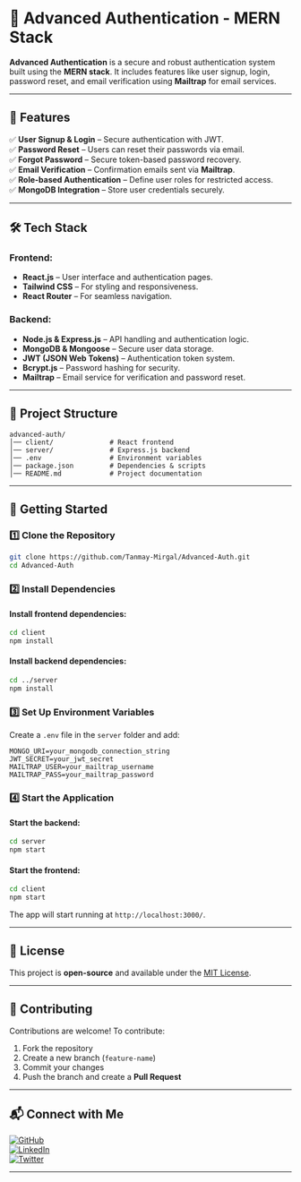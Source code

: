 # 🔐 Advanced Authentication - MERN Stack

**Advanced Authentication** is a secure and robust authentication system built using the **MERN stack**. It includes features like user signup, login, password reset, and email verification using **Mailtrap** for email services.

---

## 🚀 Features

✅ **User Signup & Login** – Secure authentication with JWT.  
✅ **Password Reset** – Users can reset their passwords via email.  
✅ **Forgot Password** – Secure token-based password recovery.  
✅ **Email Verification** – Confirmation emails sent via **Mailtrap**.  
✅ **Role-based Authentication** – Define user roles for restricted access.  
✅ **MongoDB Integration** – Store user credentials securely.

---

## 🛠️ Tech Stack

### Frontend:
- **React.js** – User interface and authentication pages.
- **Tailwind CSS** – For styling and responsiveness.
- **React Router** – For seamless navigation.

### Backend:
- **Node.js & Express.js** – API handling and authentication logic.
- **MongoDB & Mongoose** – Secure user data storage.
- **JWT (JSON Web Tokens)** – Authentication token system.
- **Bcrypt.js** – Password hashing for security.
- **Mailtrap** – Email service for verification and password reset.

---

## 📂 Project Structure

```
advanced-auth/
│── client/              # React frontend
│── server/              # Express.js backend
│── .env                 # Environment variables
│── package.json         # Dependencies & scripts
│── README.md            # Project documentation
```

---

## 📌 Getting Started

### 1️⃣ Clone the Repository

```sh
git clone https://github.com/Tanmay-Mirgal/Advanced-Auth.git
cd Advanced-Auth
```

### 2️⃣ Install Dependencies

#### Install frontend dependencies:
```sh
cd client
npm install
```

#### Install backend dependencies:
```sh
cd ../server
npm install
```

### 3️⃣ Set Up Environment Variables
Create a `.env` file in the `server` folder and add:
```
MONGO_URI=your_mongodb_connection_string
JWT_SECRET=your_jwt_secret
MAILTRAP_USER=your_mailtrap_username
MAILTRAP_PASS=your_mailtrap_password
```

### 4️⃣ Start the Application

#### Start the backend:
```sh
cd server
npm start
```

#### Start the frontend:
```sh
cd client
npm start
```

The app will start running at `http://localhost:3000/`.

---

## 📜 License

This project is **open-source** and available under the [MIT License](LICENSE).

---

## 🤝 Contributing

Contributions are welcome! To contribute:
1. Fork the repository  
2. Create a new branch (`feature-name`)  
3. Commit your changes  
4. Push the branch and create a **Pull Request**  

---

## 📬 Connect with Me

[![GitHub](https://img.shields.io/badge/GitHub-TanmayMirgal-blue?style=flat&logo=github)](https://github.com/Tanmay-Mirgal)  
[![LinkedIn](https://img.shields.io/badge/LinkedIn-TanmayMirgal-blue?style=flat&logo=linkedin)](YOUR_LINKEDIN_URL)  
[![Twitter](https://img.shields.io/badge/Twitter-TanmayMirgal-blue?style=flat&logo=twitter)](YOUR_TWITTER_URL)  

---


